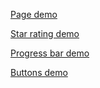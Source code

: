 [Page demo](http://enrikolabriko.github.io/tutu-frontend-test/)

[Star rating demo](http://enrikolabriko.github.io/tutu-frontend-test/web_components/star%20rating/)

[Progress bar demo](http://enrikolabriko.github.io/tutu-frontend-test/web_components/progress%20bar/)

[Buttons demo](http://enrikolabriko.github.io/tutu-frontend-test/web_components/buttons/)
